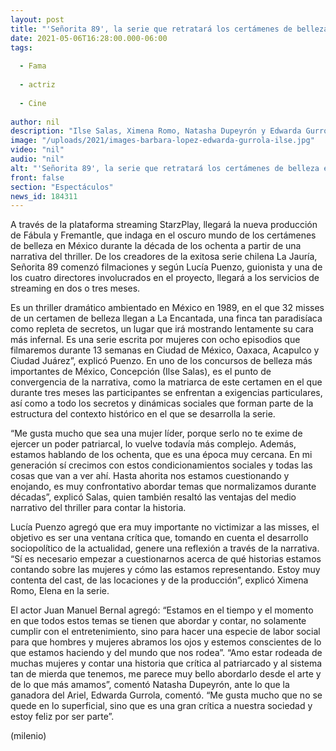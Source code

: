 ```yaml
---
layout: post
title: "'Señorita 89', la serie que retratará los certámenes de belleza en la década de los 80"
date: 2021-05-06T16:28:00.000-06:00
tags:
  
  - Fama
  
  - actriz
  
  - Cine
  
author: nil
description: "Ilse Salas, Ximena Romo, Natasha Dupeyrón y Edwarda Gurrola encabezan el elenco de la serie que ya está en grabaciones. "
image: "/uploads/2021/images-barbara-lopez-edwarda-gurrola-ilse.jpg"
video: "nil"
audio: "nil"
alt: "'Señorita 89', la serie que retratará los certámenes de belleza en la década de los 80"
front: false
section: "Espectáculos"
news_id: 184311
---
```


A través de la plataforma streaming StarzPlay, llegará la nueva producción de Fábula y Fremantle, que indaga en el oscuro mundo de los certámenes de belleza en México durante la década de los ochenta a partir de una narrativa del thriller. De los creadores de la exitosa serie chilena La Jauría, Señorita 89 comenzó filmaciones y según Lucía Puenzo, guionista y una de los cuatro directores involucrados en el proyecto, llegará a los servicios de streaming en dos o tres meses. 

Es un thriller dramático ambientado en México en 1989, en el que 32 misses de un certamen de belleza llegan a La Encantada, una finca tan paradisíaca como repleta de secretos, un lugar que irá mostrando lentamente su cara más infernal. Es una serie escrita por mujeres con ocho episodios que filmaremos durante 13 semanas en Ciudad de México, Oaxaca, Acapulco y Ciudad Juárez”, explicó Puenzo. En uno de los concursos de belleza más importantes de México, Concepción (Ilse Salas), es el punto de convergencia de la narrativa, como la matriarca de este certamen en el que durante tres meses las participantes se enfrentan a exigencias particulares, así como a todo los secretos y dinámicas sociales que forman parte de la estructura del contexto histórico en el que se desarrolla la serie. 

“Me gusta mucho que sea una mujer líder, porque serlo no te exime de ejercer un poder patriarcal, lo vuelve todavía más complejo. Además, estamos hablando de los ochenta, que es una época muy cercana. En mi generación sí crecimos con estos condicionamientos sociales y todas las cosas que van a ver ahí. Hasta ahorita nos estamos cuestionando y enojando, es muy confrontativo abordar temas que normalizamos durante décadas”, explicó Salas, quien también resaltó las ventajas del medio narrativo del thriller para contar la historia. 

Lucía Puenzo agregó que era muy importante no victimizar a las misses, el objetivo es ser una ventana crítica que, tomando en cuenta el desarrollo sociopolítico de la actualidad, genere una reflexión a través de la narrativa. “Sí es necesario empezar a cuestionarnos acerca de qué historias estamos contando sobre las mujeres y cómo las estamos representando. Estoy muy contenta del cast, de las locaciones y de la producción”, explicó Ximena Romo, Elena en la serie. 

El actor Juan Manuel Bernal agregó: “Estamos en el tiempo y el momento en que todos estos temas se tienen que abordar y contar, no solamente cumplir con el entretenimiento, sino para hacer una especie de labor social para que hombres y mujeres abramos los ojos y estemos conscientes de lo que estamos haciendo y del mundo que nos rodea”. “Amo estar rodeada de muchas mujeres y contar una historia que crítica al patriarcado y al sistema tan de mierda que tenemos, me parece muy bello abordarlo desde el arte y de lo que más amamos”, comentó Natasha Dupeyrón, ante lo que la ganadora del Ariel, Edwarda Gurrola, comentó. “Me gusta mucho que no se quede en lo superficial, sino que es una gran crítica a nuestra sociedad y estoy feliz por ser parte”. 

(milenio)